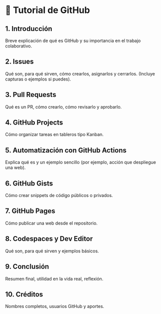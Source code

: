 # 📘 Tutorial de GitHub

## 1. Introducción

Breve explicación de qué es GitHub y su importancia en el trabajo colaborativo.

## 2. Issues

Qué son, para qué sirven, cómo crearlos, asignarlos y cerrarlos. (Incluye capturas o ejemplos si puedes).

## 3. Pull Requests

Qué es un PR, cómo crearlo, cómo revisarlo y aprobarlo.

## 4. GitHub Projects

Cómo organizar tareas en tableros tipo Kanban.

## 5. Automatización con GitHub Actions

Explica qué es y un ejemplo sencillo (por ejemplo, acción que despliegue una web).

## 6. GitHub Gists

Cómo crear snippets de código públicos o privados.

## 7. GitHub Pages

Cómo publicar una web desde el repositorio.

## 8. Codespaces y Dev Editor

Qué son, para qué sirven y ejemplos básicos.

## 9. Conclusión

Resumen final, utilidad en la vida real, reflexión.

## 10. Créditos

Nombres completos, usuarios GitHub y aportes.

